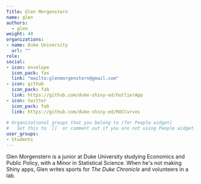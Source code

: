 ```yaml
---
Title: Glen Morgenstern
name: glen
authors: 
  - glen
weight: 40
organizations:
- name: Duke University
  url: ""
role: 
social:
- icon: envelope
  icon_pack: fas
  link: "mailto:glenmorgenstern@gmail.com"
- icon: github
  icon_pack: fab
  link: https://github.com/duke-shiny-ed/OutlierApp
- icon: twitter
  icon_pack: fab
  link: https://github.com/duke-shiny-ed/ROCCurves
  
# Organizational groups that you belong to (for People widget)
#   Set this to `[]` or comment out if you are not using People widget.  
user_groups:
- Students
---
```


Glen Morgenstern is a junior at Duke University studying Economics and Public Policy, with a Minor in Statistical Science. When he's not making Shiny apps, Glen writes sports for *The Duke Chronicle* and volunteers in a lab.